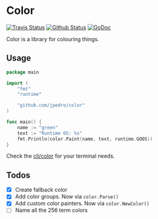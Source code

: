 # Color

[![Travis Status](https://travis-ci.org/jpedro/color.svg?branch=master)](https://travis-ci.org/jpedro/color)
[![Github Status](https://github.com/jpedro/color/workflows/tests/badge.svg)](https://github.com/jpedro/color/actions)
[![GoDoc](https://godoc.org/github.com/jpedro/color?status.svg)](https://godoc.org/github.com/jpedro/color)

Color is a library for colouring things.


## Usage

```go
package main

import (
    "fmt"
    "runtime"

    "github.com/jpedro/color"
)

func main() {
    name := "green"
    text := "Runtime OS: %s"
    fmt.Println(color.Paint(name, text, runtime.GOOS))
}
```

Check the [cli/color](cli/color) for your terminal needs.


## Todos

- [x] Create fallback color
- [x] Add color groups. Now via `color.Parse()`
- [x] Add custom color painters. Now via `color.NewColor()`
- [ ] Name all the 256 term colors
